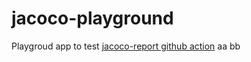 # jacoco-playground
Playgroud app to test [jacoco-report github action](https://github.com/Madrapps/jacoco-report)
aa
bb
